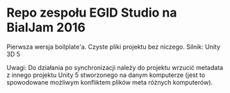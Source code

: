 # Repo zespołu EGID Studio na BialJam 2016


Pierwsza wersja boilplate'a.
Czyste pliki projektu bez niczego.
Silnik: Unity 3D 5


Uwagi: Do działania po synchronizacji należy do projektu wrzucić metadata z innego projektu Unity 5 stworzonego na danym komputerze (jest to spowodowane możliwym konfliktem plików meta różnych komputerów).
